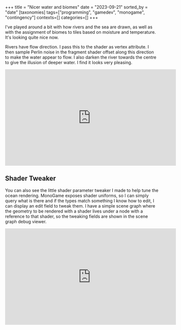 +++
title = "Nicer water and biomes"
date = "2023-09-21"
sorted_by = "date"
[taxonomies]
tags=["programming", "gamedev", "monogame", "contingency"]
contexts=[]
categories=[]
+++

I've played around a bit with how rivers and the sea are drawn, as well as with
the assignment of biomes to tiles based on moisture and temperature. It's
looking quite nice now.

Rivers have flow direction. I pass this to the shader as vertex attribute. I
then sample Perlin noise in the fragment shader offset along this direction to
make the water appear to flow. I also darken the river towards the centre to
give the illusion of deeper water. I find it looks very pleasing.

<iframe width="560" height="315" src="https://www.youtube.com/embed/qcwl4bF31RE?si=ga_1U3t18lSkDjt1" title="YouTube video player" frameborder="0" allow="accelerometer; autoplay; clipboard-write; encrypted-media; gyroscope; picture-in-picture; web-share" allowfullscreen></iframe>

## Shader Tweaker

You can also see the little shader parameter tweaker I made to help tune the
ocean rendering. MonoGame exposes shader uniforms, so I can simply query what is
there and if the types match something I know how to edit, I can display an edit
field to tweak them. I have a simple scene graph where the geometry to be
rendered with a shader lives under a node with a reference to that shader, so
the tweaking fields are shown in the scene graph debug viewer.

<iframe width="560" height="315" src="https://www.youtube.com/embed/6tLu0XMCdrc?si=F381518U5HPeXAya" title="YouTube video player" frameborder="0" allow="accelerometer; autoplay; clipboard-write; encrypted-media; gyroscope; picture-in-picture; web-share" allowfullscreen></iframe>